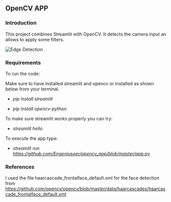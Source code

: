 ## OpenCV APP

### Introduction

This project combines Streamlit with OpenCV. It detects the camera input an allows to apply some filters.

![Edge Detection]('/data/EdgeDetecttion.PNG')

### Requirements

To run the code:

Make sure to have installed streamlit and opencv or installed as shown below from your terminal.

* *pip install streamlit* 

* *pip install opencv-python*


To make sure streamlit works properly you can try:

* *streamlit hello*
  
To execute the app type:

* *streamlit run https://github.com/Engeniuseer/opencv_app/blob/master/app.py*

### References

I used the file haarcascade_frontalface_default.xml for the face detection from https://github.com/opencv/opencv/blob/master/data/haarcascades/haarcascade_frontalface_default.xml
